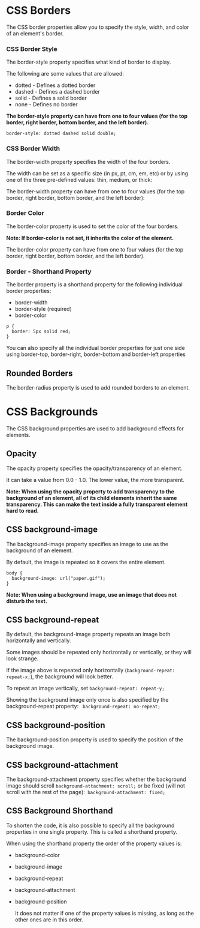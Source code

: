 # CSS Borders

The CSS border properties allow you to specify the style, width, and color of an element's border.

### CSS Border Style

The border-style property specifies what kind of border to display.

The following are some values that are allowed:

- dotted - Defines a dotted border
- dashed - Defines a dashed border
- solid - Defines a solid border
- none - Defines no border

**The border-style property can have from one to four values (for the top border, right border, bottom border, and the left border).**

```
border-style: dotted dashed solid double;
```

### CSS Border Width

The border-width property specifies the width of the four borders.

The width can be set as a specific size (in px, pt, cm, em, etc) or by using one of the three pre-defined values: thin, medium, or thick:

The border-width property can have from one to four values (for the top border, right border, bottom border, and the left border):

### Border Color

The border-color property is used to set the color of the four borders.

**Note: If border-color is not set, it inherits the color of the element.**

The border-color property can have from one to four values (for the top border, right border, bottom border, and the left border).

### Border - Shorthand Property

The border property is a shorthand property for the following individual border properties:

- border-width
- border-style (required)
- border-color

```
p {
  border: 5px solid red;
}
```

You can also specify all the individual border properties for just one side using border-top, border-right, border-bottom and border-left properties

## Rounded Borders

The border-radius property is used to add rounded borders to an element.

# CSS Backgrounds

The CSS background properties are used to add background effects for elements.

## Opacity

The opacity property specifies the opacity/transparency of an element.

It can take a value from 0.0 - 1.0. The lower value, the more transparent.

**Note: When using the opacity property to add transparency to the background of an element, all of its child elements inherit the same transparency. This can make the text inside a fully transparent element hard to read.**

## CSS background-image

The background-image property specifies an image to use as the background of an element.

By default, the image is repeated so it covers the entire element.

```
body {
  background-image: url("paper.gif");
}
```

**Note: When using a background image, use an image that does not disturb the text.**

## CSS background-repeat

By default, the background-image property repeats an image both horizontally and vertically.

Some images should be repeated only horizontally or vertically, or they will look strange.

If the image above is repeated only horizontally (`background-repeat: repeat-x;`), the background will look better.

To repeat an image vertically, set `background-repeat: repeat-y;`

Showing the background image only once is also specified by the background-repeat property: ` background-repeat: no-repeat;`

## CSS background-position

The background-position property is used to specify the position of the background image.

## CSS background-attachment

The background-attachment property specifies whether the background image should scroll `background-attachment: scroll;` or be fixed (will not scroll with the rest of the page):` background-attachment: fixed;`

## CSS Background Shorthand

To shorten the code, it is also possible to specify all the background properties in one single property. This is called a shorthand property.

When using the shorthand property the order of the property values is:

- background-color
- background-image
- background-repeat
- background-attachment
- background-position

  It does not matter if one of the property values is missing, as long as the other ones are in this order.
